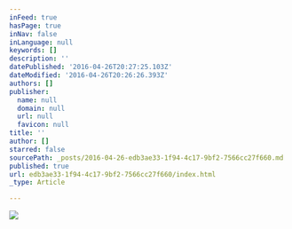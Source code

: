 ```yaml
---
inFeed: true
hasPage: true
inNav: false
inLanguage: null
keywords: []
description: ''
datePublished: '2016-04-26T20:27:25.103Z'
dateModified: '2016-04-26T20:26:26.393Z'
authors: []
publisher:
  name: null
  domain: null
  url: null
  favicon: null
title: ''
author: []
starred: false
sourcePath: _posts/2016-04-26-edb3ae33-1f94-4c17-9bf2-7566cc27f660.md
published: true
url: edb3ae33-1f94-4c17-9bf2-7566cc27f660/index.html
_type: Article

---
```

![](https://the-grid-user-content.s3-us-west-2.amazonaws.com/0837b643-a20e-41a3-9192-770af94d78a0.jpg)